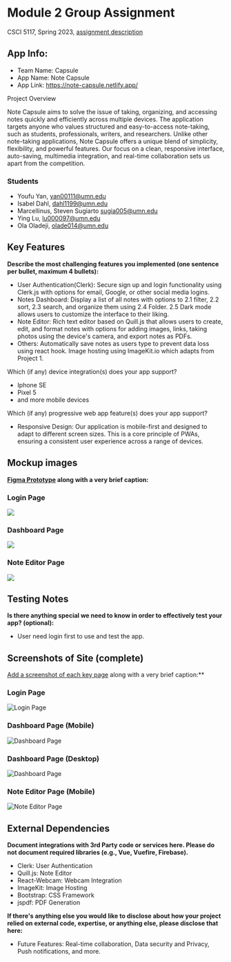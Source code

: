 # Module 2 Group Assignment

CSCI 5117, Spring 2023, [assignment description](https://canvas.umn.edu/courses/355584/pages/project-2)

## App Info:

- Team Name: Capsule
- App Name: Note Capsule
- App Link: https://note-capsule.netlify.app/

Project Overview

Note Capsule aims to solve the issue of taking, organizing, and accessing notes quickly and efficiently across multiple devices. The application targets anyone who values structured and easy-to-access note-taking, such as students, professionals, writers, and researchers. Unlike other note-taking applications, Note Capsule offers a unique blend of simplicity, flexibility, and powerful features. Our focus on a clean, responsive interface, auto-saving, multimedia integration, and real-time collaboration sets us apart from the competition.

### Students

- Youfu Yan, yan00111@umn.edu
- Isabel Dahl, dahl1199@umn.edu
- Marcellinus, Steven Sugiarto sugia005@umn.edu
- Ying Lu, lu000097@umn.edu
- Ola Oladeji, olade014@umn.edu

## Key Features

**Describe the most challenging features you implemented
(one sentence per bullet, maximum 4 bullets):**

- User Authentication(Clerk): Secure sign up and login functionality using Clerk.js with options for email, Google, or other social media logins.
- Notes Dashboard: Display a list of all notes with options to
  2.1 filter, 2.2 sort, 2.3 search, and organize them using 2.4 Folder. 2.5 Dark mode allows users to customize the interface to their liking.
- Note Editor: Rich text editor based on Quill.js that allows users to create, edit, and format notes with options for adding images, links, taking photos using the device's camera, and export notes as PDFs.
- Others: Automatically save notes as users type to prevent data loss using react hook. Image hosting using ImageKit.io which adapts from Project 1.

Which (if any) device integration(s) does your app support?

- Iphone SE
- Pixel 5
- and more mobile devices

Which (if any) progressive web app feature(s) does your app support?

- Responsive Design: Our application is mobile-first and designed to adapt to different screen sizes. This is a core principle of PWAs, ensuring a consistent user experience across a range of devices.

## Mockup images

**[Figma Prototype](https://www.figma.com/file/DR1Oxyx95T2sGyJcsxmc0v/Project2-LoFi?node-id=0%3A1&t=oNErMmuOGw5AKvIc-1) along with a very brief caption:**

### Login Page

![](Mockup/signon_login.png)

### Dashboard Page

![](/Mockup/dashboard.png)

### Note Editor Page

![](/Mockup/edit.png)

## Testing Notes

**Is there anything special we need to know in order to effectively test your app? (optional):**

- User need login first to use and test the app.

## Screenshots of Site (complete)

[Add a screenshot of each key page](https://stackoverflow.com/questions/10189356/how-to-add-screenshot-to-readmes-in-github-repository)
along with a very brief caption:\*\*

### Login Page

![Login Page](/Screenshots/login.png)

### Dashboard Page (Mobile)

![Dashboard Page](/Screenshots/dashboard.png)

### Dashboard Page (Desktop)

![Dashboard Page](/Screenshots/dashboard_desktop.png)

### Note Editor Page (Mobile)

![Note Editor Page](/Screenshots/note.png)

## External Dependencies

**Document integrations with 3rd Party code or services here.
Please do not document required libraries (e.g., Vue, Vuefire, Firebase).**

- Clerk: User Authentication
- Quill.js: Note Editor
- React-Webcam: Webcam Integration
- ImageKit: Image Hosting
- Bootstrap: CSS Framework
- jspdf: PDF Generation

**If there's anything else you would like to disclose about how your project
relied on external code, expertise, or anything else, please disclose that
here:**

- Future Features: Real-time collaboration, Data security and Privacy, Push notifications, and more.
